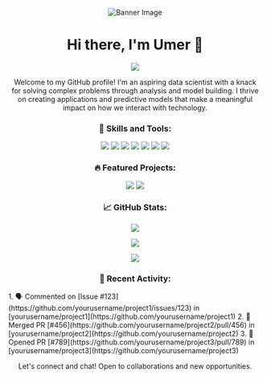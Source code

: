 <!-- Banner -->
<p align="center">
  <img src="https://placeimg.com/1000/300/tech" alt="Banner Image">
</p>

<!-- Header -->
<h1 align="center">Hi there, I'm Umer 👋</h1>
<p align="center">
  <a href="https://www.linkedin.com/in/umer-khan-141a54221"><img src="https://img.shields.io/badge/-LinkedIn-blue?style=flat-square&logo=Linkedin&logoColor=white"></a>
</p>

<!-- Intro -->
<p align="center">Welcome to my GitHub profile! I'm an aspiring data scientist with a knack for solving complex problems through analysis and model building. I thrive on creating applications and predictive models that make a meaningful impact on how we interact with technology.</p>

<!-- Skills -->
<h3 align="center">🚀 Skills and Tools:</h3>
<p align="center">
  <img src="https://img.shields.io/badge/-Python-3776AB?style=flat-square&logo=python&logoColor=white">
  <img src="https://img.shields.io/badge/-SQL-4479A1?style=flat-square&logo=sql&logoColor=white">
  <img src="https://img.shields.io/badge/-Tableau-E97627?style=flat-square&logo=tableau&logoColor=white">
  <img src="https://img.shields.io/badge/-Power%20BI-F2C811?style=flat-square&logo=power-bi&logoColor=black">
  <img src="https://img.shields.io/badge/-MongoDB-47A248?style=flat-square&logo=mongodb&logoColor=white">
  <img src="https://img.shields.io/badge/-Deep%20Learning-FF6F00?style=flat-square&logo=deep-learning&logoColor=white">
  <img src="https://img.shields.io/badge/-NLP-8A2BE2?style=flat-square&logo=nlp&logoColor=white">
</p>

<!-- Featured Projects -->
<h3 align="center">🔥 Featured Projects:</h3>
<p align="center">
  <a href="https://github.com/yourusername/project1"><img src="https://github-readme-stats.vercel.app/api/pin/?username=yourusername&repo=project1&theme=dark"></a>
  <a href="https://github.com/yourusername/project2"><img src="https://github-readme-stats.vercel.app/api/pin/?username=yourusername&repo=project2&theme=dark"></a>
</p>

<!-- GitHub Stats -->
<h3 align="center">📈 GitHub Stats:</h3>
<p align="center">
  <img src="https://github-readme-stats.vercel.app/api?username=yourusername&show_icons=true&theme=dark">
</p>

<!-- Streak Stats -->
<p align="center">
  <img src="https://github-readme-streak-stats.herokuapp.com/?user=yourusername&theme=dark">
</p>

<!-- Top Languages -->
<p align="center">
  <img src="https://github-readme-stats.vercel.app/api/top-langs/?username=yourusername&layout=compact&theme=dark">
</p>

<!-- Recent Activity -->
<h3 align="center">🔄 Recent Activity:</h3>
<!--START_SECTION:activity-->
1. 🗣 Commented on [Issue #123](https://github.com/yourusername/project1/issues/123) in [yourusername/project1](https://github.com/yourusername/project1)
2. 🎉 Merged PR [#456](https://github.com/yourusername/project2/pull/456) in [yourusername/project2](https://github.com/yourusername/project2)
3. 💪 Opened PR [#789](https://github.com/yourusername/project3/pull/789) in [yourusername/project3](https://github.com/yourusername/project3)
<!--END_SECTION:activity-->

<!-- Footer -->
<p align="center">Let's connect and chat! Open to collaborations and new opportunities.</p>
